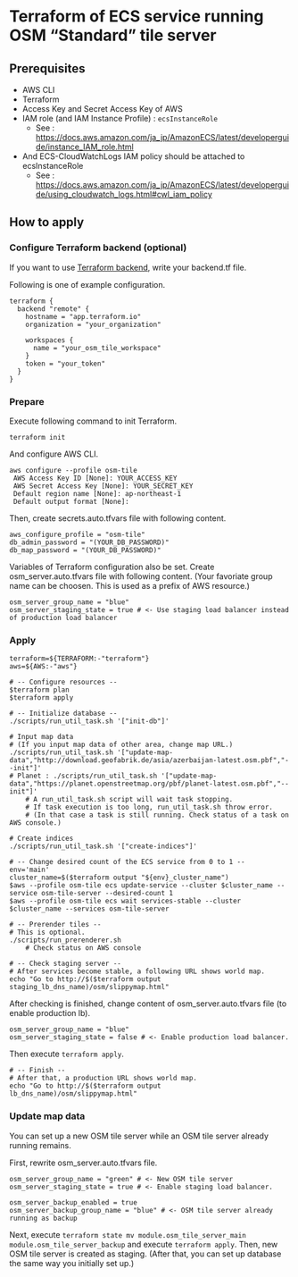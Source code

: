 Terraform of ECS service running OSM “Standard” tile server
=====

## Prerequisites

* AWS CLI
* Terraform
* Access Key and Secret Access Key of AWS
* IAM role (and IAM Instance Profile) : `ecsInstanceRole`
    * See : https://docs.aws.amazon.com/ja_jp/AmazonECS/latest/developerguide/instance_IAM_role.html
* And ECS-CloudWatchLogs IAM policy should be attached to ecsInstanceRole
    * See : https://docs.aws.amazon.com/ja_jp/AmazonECS/latest/developerguide/using_cloudwatch_logs.html#cwl_iam_policy

## How to apply

### Configure Terraform backend (optional)

If you want to use [Terraform backend](https://www.terraform.io/docs/backends/index.html), write your backend.tf file.

Following is one of example configuration.

```
terraform {
  backend "remote" {
    hostname = "app.terraform.io"
    organization = "your_organization"

    workspaces {
      name = "your_osm_tile_workspace"
    }
    token = "your_token"
  }
}
```

### Prepare

Execute following command to init Terraform.

```
terraform init
```

And configure AWS CLI.

```
aws configure --profile osm-tile
 AWS Access Key ID [None]: YOUR_ACCESS_KEY
 AWS Secret Access Key [None]: YOUR_SECRET_KEY
 Default region name [None]: ap-northeast-1
 Default output format [None]:
```

Then, create secrets.auto.tfvars file with following content.

```
aws_configure_profile = "osm-tile"
db_admin_password = "(YOUR_DB_PASSWORD)"
db_map_password = "(YOUR_DB_PASSWORD)"
```

Variables of Terraform configuration also be set. Create osm_server.auto.tfvars file with following content. (Your favoriate group name can be choosen. This is used as a prefix of AWS resource.)

```
osm_server_group_name = "blue"
osm_server_staging_state = true # <- Use staging load balancer instead of production load balancer
```

### Apply

```
terraform=${TERRAFORM:-"terraform"}
aws=${AWS:-"aws"}

# -- Configure resources --
$terraform plan
$terraform apply

# -- Initialize database --
./scripts/run_util_task.sh '["init-db"]'

# Input map data
# (If you input map data of other area, change map URL.)
./scripts/run_util_task.sh '["update-map-data","http://download.geofabrik.de/asia/azerbaijan-latest.osm.pbf","--init"]'
# Planet : ./scripts/run_util_task.sh '["update-map-data","https://planet.openstreetmap.org/pbf/planet-latest.osm.pbf","--init"]'
    # A run_util_task.sh script will wait task stopping.
    # If task execution is too long, run_util_task.sh throw error.
    # (In that case a task is still running. Check status of a task on AWS console.)

# Create indices
./scripts/run_util_task.sh '["create-indices"]'

# -- Change desired count of the ECS service from 0 to 1 --
env='main'
cluster_name=$($terraform output "${env}_cluster_name")
$aws --profile osm-tile ecs update-service --cluster $cluster_name --service osm-tile-server --desired-count 1
$aws --profile osm-tile ecs wait services-stable --cluster $cluster_name --services osm-tile-server

# -- Prerender tiles --
# This is optional.
./scripts/run_prerenderer.sh
    # Check status on AWS console

# -- Check staging server --
# After services become stable, a following URL shows world map.
echo "Go to http://$($terraform output staging_lb_dns_name)/osm/slippymap.html"
```

After checking is finished, change content of osm_server.auto.tfvars file (to enable production lb).

```
osm_server_group_name = "blue"
osm_server_staging_state = false # <- Enable production load balancer.
```

Then execute `terraform apply`.

```
# -- Finish --
# After that, a production URL shows world map.
echo "Go to http://$($terraform output lb_dns_name)/osm/slippymap.html"
```

### Update map data

You can set up a new OSM tile server while an OSM tile server already running remains.

First, rewrite osm_server.auto.tfvars file.

```
osm_server_group_name = "green" # <- New OSM tile server
osm_server_staging_state = true # <- Enable staging load balancer.

osm_server_backup_enabled = true
osm_server_backup_group_name = "blue" # <- OSM tile server already running as backup
```

Next, execute `terraform state mv module.osm_tile_server_main module.osm_tile_server_backup` and execute `terraform apply`.
Then, new OSM tile server is created as staging.
(After that, you can set up database the same way you initially set up.)
